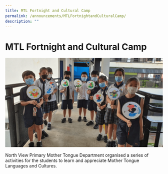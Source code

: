 ```yaml
---
title: MTL Fortnight and Cultural Camp
permalink: /announcements/MTLFortnightandCulturalCamp/
description: ""
---
```

# MTL Fortnight and Cultural Camp
![](/images/Homepage/ba91e0015_3186.png)

North View Primary Mother Tongue Department organised a series of activities for the students to learn and appreciate Mother Tongue Languages and Cultures. 